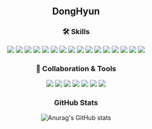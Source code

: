 <div align="center">

## DongHyun

### 🛠 Skills

<img src="https://img.shields.io/badge/Java-007396?style=flat-square&logo=Java&logoColor=FFFFFF"/>
<img src="https://img.shields.io/badge/Spring-6DB33F?style=flat-square&logo=Java&logoColor=FFFFFF"/>
<img src="https://img.shields.io/badge/Spring Boot-6DB33F?style=flat-square&logo=springboot&logoColor=FFFFFF"/>
<img src="https://img.shields.io/badge/Spring Data JPA-006600?style=flat-square&logo=Java&logoColor=FFFFFF"/>
<img src="https://img.shields.io/badge/QueryDSL-0099E5?style=flat-square&logo=Java&logoColor=FFFFFF"/>
<img src="https://img.shields.io/badge/Junit5-25A162?style=flat-square&logo=junit5&logoColor=FFFFFF"/>
<img src="https://img.shields.io/badge/Spring Security-6DB33F?style=flat-square&logo=springsecurity&logoColor=FFFFFF"/>
<img src="https://img.shields.io/badge/JWT-FBBA00?style=flat-square&logo=Java&logoColor=FFFFFF"/>
<img src="https://img.shields.io/badge/MySQL-4479A1?style=flat-square&logo=mysql&logoColor=FFFFFF"/>
<img src="https://img.shields.io/badge/AWS EC2-FF9900?style=flat-square&logo=amazonec2&logoColor=FFFFFF"/>
<img src="https://img.shields.io/badge/AWS RDS-527FFF?style=flat-square&logo=amazonrds&logoColor=FFFFFF"/>
<img src="https://img.shields.io/badge/AWS S3-569A31?style=flat-square&logo=amazons3&logoColor=FFFFFF"/>
<img src="https://img.shields.io/badge/HTML5-E34F26?style=flat-square&logo=HTML5&logoColor=FFFFFF"/>
<img src="https://img.shields.io/badge/CSS3-1572B6?style=flat-square&logo=CSS3&logoColor=FFFFFF"/>
<img src="https://img.shields.io/badge/JavaScript-F7DF1E?style=flat-square&logo=JavaScript&logoColor=FFFFFF"/>
<img src="https://img.shields.io/badge/React-61DAFB?style=flat-square&logo=React&logoColor=FFFFFF"/>
  
  ### 📏 Collaboration & Tools
  
  <img src="https://img.shields.io/badge/Git-F05032?style=flat-square&logo=Git&logoColor=FFFFFF"/>
  <img src="https://img.shields.io/badge/GitHub-181717?style=flat-square&logo=GitHub&logoColor=FFFFFF"/>
  <img src="https://img.shields.io/badge/Slack-4A154B?style=flat-square&logo=Slack&logoColor=FFFFFF"/>
  <img src="https://img.shields.io/badge/Notion-000000?style=flat-square&logo=Notion&logoColor=FFFFFF"/>
  <img src="https://img.shields.io/badge/IntelliJ-000000?style=flat-square&logo=intellijidea&logoColor=FFFFFF"/>
  <img src="https://img.shields.io/badge/Visual Studio Code-007ACC?style=flat-square&logo=Visual Studio Code&logoColor=FFFFFF"/>
  <img src="https://img.shields.io/badge/Postman-FF6C37?style=flat-square&logo=Postman&logoColor=FFFFFF"/>
  
  ### GitHub Stats
  ![Anurag's GitHub stats](https://github-readme-stats.vercel.app/api?username=princeton-d&show_icons=true&theme=radical)
  
</div>
